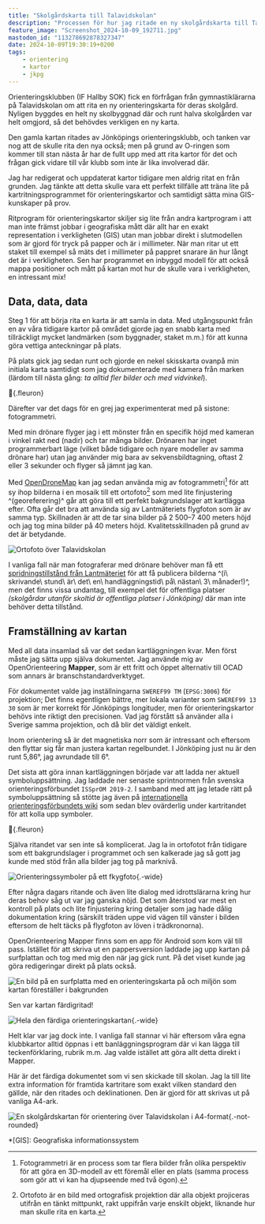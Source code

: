 ```yaml
---
title: "Skolgårdskarta till Talavidskolan"
description: "Processen för hur jag ritade en ny skolgårdskarta till Talavidskolan"
feature_image: "Screenshot_2024-10-09_192711.jpg"
mastodon_id: "113278692878327347"
date: 2024-10-09T19:30:19+0200
tags:
    - orientering
    - kartor
    - jkpg
---
```


Orienteringsklubben (IF Hallby SOK) fick en förfrågan från gymnastiklärarna på Talavidskolan om att rita en ny orienteringskarta för deras skolgård. Nyligen byggdes en helt ny skolbyggnad där och runt halva skolgården var helt omgjord, så det behövdes verkligen en ny karta.

Den gamla kartan ritades av Jönköpings orienteringsklubb, och tanken var nog att de skulle rita den nya också; men på grund av O-ringen som kommer till stan nästa år har de fullt upp med att rita kartor för det och frågan gick vidare till vår klubb som inte är lika involverad där.

Jag har redigerat och uppdaterat kartor tidigare men aldrig ritat en från grunden. Jag tänkte att detta skulle vara ett perfekt tillfälle att träna lite på kartritningsprogrammet för orienteringskartor och samtidigt sätta mina GIS-kunskaper på prov.

Ritprogram för orienteringskartor skiljer sig lite från andra kartprogram i att man inte främst jobbar i geografiska mått där allt har en exakt representation i verkligheten (GIS) utan man jobbar direkt i slutmodellen som är gjord för tryck på papper och är i millimeter. När man ritar ut ett staket till exempel så mäts det i millimeter på pappret snarare än hur långt det är i verkligheten. Sen har programmet en inbyggd modell för att också mappa positioner och mått på kartan mot hur de skulle vara i verkligheten, en intressant mix!

## Data, data, data

Steg 1 för att börja rita en karta är att samla in data. Med utgångspunkt från en av våra tidigare kartor på området gjorde jag en snabb karta med tillräckligt mycket landmärken (som byggnader, staket m.m.) för att kunna göra vettiga anteckningar på plats.

På plats gick jag sedan runt och gjorde en nekel skisskarta ovanpå min initiala karta samtidigt som jag dokumenterade med kamera från marken (lärdom till nästa gång: _ta alltid fler bilder och med vidvinkel_).

🍃{.fleuron}

Därefter var det dags för en grej jag experimenterat med på sistone: fotogrammetri.

Med min drönare flyger jag i ett mönster från en specifik höjd med kameran i vinkel rakt ned (nadir) och tar många bilder. Drönaren har inget programmerbart läge (vilket både tidigare och nyare modeller av samma drönare har) utan jag använder mig bara av sekvensbildtagning, oftast 2 eller 3 sekunder och flyger så jämnt jag kan.

Med [OpenDroneMap] kan jag sedan använda mig av fotogrammetri[^1] för att sy ihop bilderna i en mosaik till ett ortofoto[^2] som med lite finjustering ^(georeferering)^ går att göra till ett perfekt bakgrundslager att kartlägga efter. Ofta går det bra att använda sig av Lantmäteriets flygfoton som är av samma typ. Skillnaden är att de tar sina bilder på 2 500–7 400 meters höjd och jag tog mina bilder på 40 meters höjd. Kvalitetsskillnaden på grund av det är betydande.

![Ortofoto över Talavidskolan](2024-09-08_ortofoto_talavidskolan.png "Ortofotot finns publicerad i den öppna datamängden [OpenAerialMap](https://map.openaerialmap.org/#/14.15227621793747,57.78577506174773,18/square/12003212022102000121/66dec62ccd0baa0001b61ffb)")

I vanliga fall när man fotograferar med drönare behöver man få ett [spridningstillstånd från Lantmäteriet] för att få publicera bilderna ^(i\ skrivande\ stund\ är\ det\ en\ handläggningstid\ på\ nästan\ 3\ månader!)^, men det finns vissa undantag, till exempel det för offentliga platser _(skolgårdar utanför skoltid är offentliga platser i Jönköping)_ där man inte behöver detta tillstånd.

## Framställning av kartan

Med all data insamlad så var det sedan kartläggningen kvar. Men först måste jag sätta upp själva dokumentet. Jag använde mig av OpenOrienteering **Mapper**, som är ett fritt och öppet alternativ till OCAD som annars är branschstandardverktyget.

För dokumentet valde jag inställningarna `SWEREF99 TM` (`EPSG:3006`) för projektion; Det finns egentligen bättre, mer lokala varianter som `SWEREF99 13 30` som är mer korrekt för Jönköpings longituder, men för orienteringskartor behövs inte riktigt den precisionen. Vad jag förstått så använder alla i Sverige samma projektion, och då blir det väldigt enkelt.

Inom orientering så är det magnetiska norr som är intressant och eftersom den flyttar sig får man justera kartan regelbundet. I Jönköping just nu är den runt 5,86°, jag avrundade till 6°.

Det sista att göra innan kartläggningen började var att ladda ner aktuell symboluppsättning. Jag laddade ner senaste sprintnormen från svenska orienteringsförbundet `ISSprOM 2019-2`. I samband med att jag letade rätt på symboluppsättning så stötte jag även på [internationella orienteringsförbundets wiki](https://omapwiki.orienteering.sport/specifications/issprom/) som sedan blev ovärderlig under kartritandet för att kolla upp symboler.

🍃{.fleuron}

Själva ritandet var sen inte så komplicerat. Jag la in ortofotot från tidigare som ett bakgrundslager i programmet och sen kalkerade jag så gott jag kunde med stöd från alla bilder jag tog på marknivå.

![Orienteringssymboler på ett fkygfoto](OOMapper_Editing.jpg){.-wide}

Efter några dagars ritande och även lite dialog med idrottslärarna kring hur deras behov såg ut var jag ganska nöjd. Det som återstod var mest en kontroll på plats och lite finjustering kring detaljer som jag hade dålig dokumentation kring (särskilt träden uppe vid vägen till vänster i bilden eftersom de helt täcks på flygfoton av löven i trädkronorna).

OpenOrienteering Mapper finns som en app för Android som kom väl till pass. Istället för att skriva ut en pappersversion laddade jag upp kartan på surfplattan och tog med mig den när jag gick runt. På det viset kunde jag göra redigeringar direkt på plats också.

![En bild på en surfplatta med en orienteringskarta på och miljön som kartan föreställer i bakgrunden](20240913_190133.jpg)

Sen var kartan färdigritad!

![Hela den färdiga orienteringskartan](karta.png "Den färdiga kartan"){.-wide}

Helt klar var jag dock inte. I vanliga fall stannar vi här eftersom våra egna klubbkartor alltid öppnas i ett banläggningsprogram där vi kan lägga till teckenförklaring, rubrik m.m. Jag valde istället att göra allt detta direkt i Mapper.

Här är det färdiga dokumentet som vi sen skickade till skolan. Jag la till lite extra information för framtida kartritare som exakt vilken standard den gällde, när den ritades och deklinationen. Den är gjord för att skrivas ut på vanliga A4-ark.

![En skolgårdskartan för orientering över Talavidskolan i A4-format](Talavidskolan_OL_Hallby_2024-09.jpg){.-not-rounded}

*[GIS]: Geografiska informationssystem

[^1]: Fotogrammetri är en process som tar flera bilder från olika perspektiv för att göra en 3D-modell av ett föremål eller en plats (samma process som gör att vi kan ha djupseende med två ögon).

[^2]: Ortofoto är en bild med ortografisk projektion där alla objekt projiceras utifrån en tänkt mittpunkt, rakt uppifrån varje enskilt objekt, liknande hur man skulle rita en karta.

[OpenDroneMap]: https://www.opendronemap.org/
[spridningstillstånd från Lantmäteriet]: https://www.lantmateriet.se/sv/spridningstillstand/
